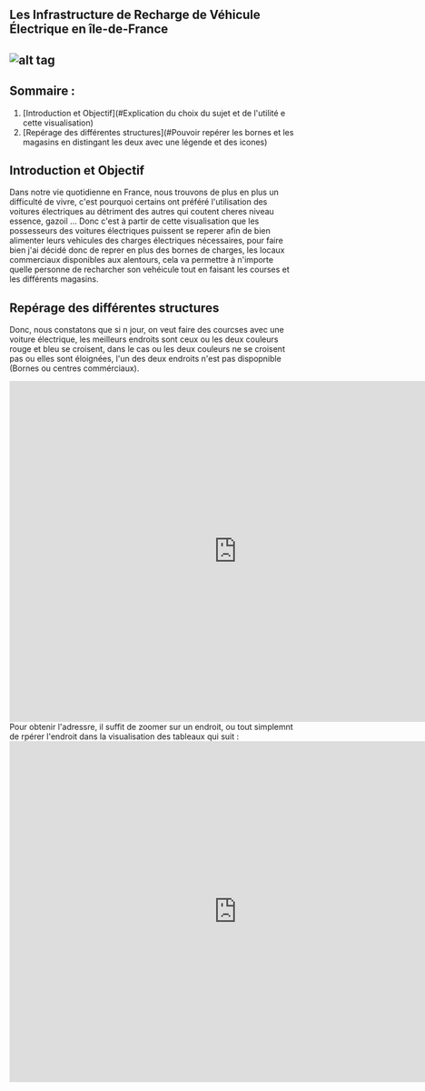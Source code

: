 ## Les Infrastructure de Recharge de Véhicule Électrique en île-de-France 
## ![alt tag](https://static1.caroom.fr/guide/wp-content/uploads/2020/10/temps-recharge-voiture-electrique-1000x484.jpg)
## Sommaire :
1. [Introduction et Objectif](#Explication du choix du sujet et de l'utilité e cette visualisation)
2. [Repérage des différentes structures](#Pouvoir repérer les bornes et les magasins en distingant les deux avec une légende et des icones)


## Introduction et Objectif
  Dans notre vie quotidienne en France, nous trouvons de plus en plus un difficulté de vivre, c'est pourquoi certains ont préféré l'utilisation des voitures électriques au détriment des autres qui coutent cheres niveau essence, gazoil ... 
Donc c'est à partir de cette visualisation que les possesseurs des voitures électriques puissent se reperer afin de bien alimenter leurs vehicules des charges électriques nécessaires, pour faire bien j'ai décidé donc de reprer en plus des bornes de charges, les locaux commerciaux disponibles aux alentours, cela va permettre à n'importe quelle personne de recharcher son vehéicule tout en faisant les courses et les différents magasins.

## Repérage des différentes structures 
Donc, nous constatons que si n jour, on veut faire des courcses avec une voiture électrique, les meilleurs endroits sont ceux ou les deux couleurs rouge et bleu se croisent, dans le cas ou les deux couleurs ne se croisent pas ou elles sont éloignées, l'un des deux endroits n'est pas dispopnible (Bornes ou centres commérciaux).
<iframe frameborder="0" width="800" height="600" src="https://data.opendatasoft.com/map/embed/irve0/?&static=false&scrollWheelZoom=false"></iframe>
Pour obtenir l'adressre, il suffit de zoomer sur un endroit, ou tout simplemnt de rpérer l'endroit dans la visualisation des tableaux qui suit : 
<iframe src="https://data.opendatasoft.com/explore/embed/dataset/les-commerces-par-commune-ou-arrondissement-base-permanente-des-equipements@datailedefrance/table/?sort=departement&static=false&datasetcard=false" width="800" height="600" frameborder="0"></iframe>
